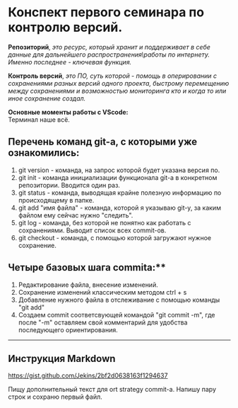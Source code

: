 # Конспект первого семинара по контролю версий.

**Репозиторий**, *это ресурс, который хранит и поддерживает в себе данные для дальнейшего распространения\работы по интернету. 
Именно последнее - ключевая функция.*

**Контроль версий**, *это ПО, суть которой - помощь в оперировании с сохранениями разных версий одного проекта, быстрому перемещению между сохранениями
и возможностью мониторинга кто и когда то или иное сохранение создал.*

**Основные моменты работы с VScode:**   
Терминал наше всё.

## Перечень команд git-а, с которыми уже ознакомились:
1. git version - команда, на запрос которой будет указана версия по.
2. git init - команда инициализации функционала git-а в конкретном репозитории. Вводится один раз. 
3. git status - команда, выводящая крайне полезную информацию по происходящему в папке. 
4. git add "имя файла" - команда, которой я указываю git-у, за каким файлом ему сейчас нужно "следить".
5. git log - команда, без которой не понятно как работать с сохранениями. Выводит список всех сommit-ов.
6. git checkout - команда, с помощью которой загружают нужное сохранение.

## Четыре базовых шага commita:**
1. Редактирование файла, внесение изменений.
2. Сохранение изменений классическим методом ctrl + s
3. Добавление нужного файла в отслеживание с помощью команды "git add"
4. Создаем commit соответсвующей командой "git commit -m", где после "-m" оставляем свой комментарий для удобства последующего ориентирования.

***

## Инструкция Markdown
https://gist.github.com/Jekins/2bf2d0638163f1294637

Пищу дополнительный текст для ort strategy commit-a. Напишу пару строк и сохраню первый файл.